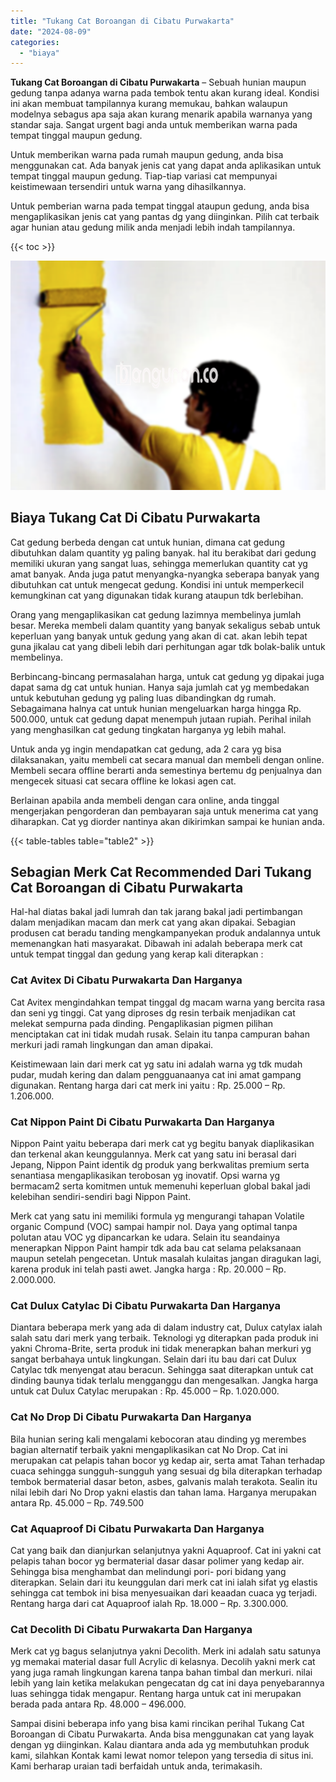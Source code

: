 ```yaml
---
title: "Tukang Cat Boroangan di Cibatu Purwakarta"
date: "2024-08-09"
categories: 
  - "biaya"
---
```


**Tukang Cat Boroangan di Cibatu Purwakarta** – Sebuah hunian maupun gedung tanpa adanya warna pada tembok tentu akan kurang ideal. Kondisi ini akan membuat tampilannya kurang memukau, bahkan walaupun modelnya sebagus apa saja akan kurang menarik apabila warnanya yang standar saja. Sangat urgent bagi anda untuk memberikan warna pada tempat tinggal maupun gedung.

Untuk memberikan warna pada rumah maupun gedung, anda bisa menggunakan cat. Ada banyak jenis cat yang dapat anda aplikasikan untuk tempat tinggal maupun gedung. Tiap-tiap variasi cat mempunyai keistimewaan tersendiri untuk warna yang dihasilkannya.

Untuk pemberian warna pada tempat tinggal ataupun gedung, anda bisa mengaplikasikan jenis cat yang pantas dg yang diinginkan. Pilih cat terbaik agar hunian atau gedung milik anda menjadi lebih indah tampilannya.

{{< toc >}}

![Tukang Cat Boroangan di Cibatu Purwakarta](/images/jasa-cat-murah20.png)

## Biaya Tukang Cat Di Cibatu Purwakarta

Cat gedung berbeda dengan cat untuk hunian, dimana cat gedung dibutuhkan dalam quantity yg paling banyak. hal itu berakibat dari gedung memiliki ukuran yang sangat luas, sehingga memerlukan quantity cat yg amat banyak. Anda juga patut menyangka-nyangka seberapa banyak yang dibutuhkan cat untuk mengecat gedung. Kondisi ini untuk memperkecil kemungkinan cat yang digunakan tidak kurang ataupun tdk berlebihan.

Orang yang mengaplikasikan cat gedung lazimnya membelinya jumlah besar. Mereka membeli dalam quantity yang banyak sekaligus sebab untuk keperluan yang banyak untuk gedung yang akan di cat. akan lebih tepat guna jikalau cat yang dibeli lebih dari perhitungan agar tdk bolak-balik untuk membelinya.

Berbincang-bincang permasalahan harga, untuk cat gedung yg dipakai juga dapat sama dg cat untuk hunian. Hanya saja jumlah cat yg membedakan untuk kebutuhan gedung yg paling luas dibandingkan dg rumah. Sebagaimana halnya cat untuk hunian mengeluarkan harga hingga Rp. 500.000, untuk cat gedung dapat menempuh jutaan rupiah. Perihal inilah yang menghasilkan cat gedung tingkatan harganya yg lebih mahal.

Untuk anda yg ingin mendapatkan cat gedung, ada 2 cara yg bisa dilaksanakan, yaitu membeli cat secara manual dan membeli dengan online. Membeli secara offline berarti anda semestinya bertemu dg penjualnya dan mengecek situasi cat secara offline ke lokasi agen cat.

Berlainan apabila anda membeli dengan cara online, anda tinggal mengerjakan pengorderan dan pembayaran saja untuk menerima cat yang diharapkan. Cat yg diorder nantinya akan dikirimkan sampai ke hunian anda.

{{< table-tables table="table2" >}}

## Sebagian Merk Cat Recommended Dari Tukang Cat Boroangan di Cibatu Purwakarta

Hal-hal diatas bakal jadi lumrah dan tak jarang bakal jadi pertimbangan dalam menjadikan macam dan merk cat yang akan dipakai. Sebagian produsen cat beradu tanding mengkampanyekan produk andalannya untuk memenangkan hati masyarakat. Dibawah ini adalah beberapa merk cat untuk tempat tinggal dan gedung yang kerap kali diterapkan :

### Cat Avitex Di Cibatu Purwakarta Dan Harganya

Cat Avitex mengindahkan tempat tinggal dg macam warna yang bercita rasa dan seni yg tinggi. Cat yang diproses dg resin terbaik menjadikan cat melekat sempurna pada dinding. Pengaplikasian pigmen pilihan menciptakan cat ini tidak mudah rusak. Selain itu tanpa campuran bahan merkuri jadi ramah lingkungan dan aman dipakai.

Keistimewaan lain dari merk cat yg satu ini adalah warna yg tdk mudah pudar, mudah kering dan dalam pengguanaanya cat ini amat gampang digunakan. Rentang harga dari cat merk ini yaitu : Rp. 25.000 – Rp. 1.206.000.

### Cat Nippon Paint Di Cibatu Purwakarta Dan Harganya

Nippon Paint yaitu beberapa dari merk cat yg begitu banyak diaplikasikan dan terkenal akan keunggulannya. Merk cat yang satu ini berasal dari Jepang, Nippon Paint identik dg produk yang berkwalitas premium serta senantiasa mengaplikasikan terobosan yg inovatif. Opsi warna yg bermacam2 serta komitmen untuk memenuhi keperluan global bakal jadi kelebihan sendiri-sendiri bagi Nippon Paint.

Merk cat yang satu ini memiliki formula yg mengurangi tahapan Volatile organic Compund (VOC) sampai hampir nol. Daya yang optimal tanpa polutan atau VOC yg dipancarkan ke udara. Selain itu seandainya menerapkan Nippon Paint hampir tdk ada bau cat selama pelaksanaan maupun setelah pengecetan. Untuk masalah kulaitas jangan diragukan lagi, karena produk ini telah pasti awet. Jangka harga : Rp. 20.000 – Rp. 2.000.000.

### Cat Dulux Catylac Di Cibatu Purwakarta Dan Harganya

Diantara beberapa merk yang ada di dalam industry cat, Dulux catylax ialah salah satu dari merk yang terbaik. Teknologi yg diterapkan pada produk ini yakni Chroma-Brite, serta produk ini tidak menerapkan bahan merkuri yg sangat berbahaya untuk lingkungan. Selain dari itu bau dari cat Dulux Catylac tdk menyengat atau beracun. Sehingga saat diterapkan untuk cat dinding baunya tidak terlalu mengganggu dan mengesalkan. Jangka harga untuk cat Dulux Catylac merupakan : Rp. 45.000 – Rp. 1.020.000.

### Cat No Drop Di Cibatu Purwakarta Dan Harganya

Bila hunian sering kali mengalami kebocoran atau dinding yg merembes bagian alternatif terbaik yakni mengaplikasikan cat No Drop. Cat ini merupakan cat pelapis tahan bocor yg kedap air, serta amat Tahan terhadap cuaca sehingga sungguh-sungguh yang sesuai dg bila diterapkan terhadap tembok bermaterial dasar beton, asbes, galvanis malah terakota. Sealin itu nilai lebih dari No Drop yakni elastis dan tahan lama. Harganya merupakan antara Rp. 45.000 – Rp. 749.500

### Cat Aquaproof Di Cibatu Purwakarta Dan Harganya

Cat yang baik dan dianjurkan selanjutnya yakni Aquaproof. Cat ini yakni cat pelapis tahan bocor yg bermaterial dasar dasar polimer yang kedap air. Sehingga bisa menghambat dan melindungi pori- pori bidang yang diterapkan. Selain dari itu keunggulan dari merk cat ini ialah sifat yg elastis sehingga cat tembok ini bisa menyesuaikan dari keaadan cuaca yg terjadi. Rentang harga dari cat Aquaproof ialah Rp. 18.000 – Rp. 3.300.000.

### Cat Decolith Di Cibatu Purwakarta Dan Harganya

Merk cat yg bagus selanjutnya yakni Decolith. Merk ini adalah satu satunya yg memakai material dasar full Acrylic di kelasnya. Decolih yakni merk cat yang juga ramah lingkungan karena tanpa bahan timbal dan merkuri. nilai lebih yang lain ketika melakukan pengecatan dg cat ini daya penyebarannya luas sehingga tidak mengapur. Rentang harga untuk cat ini merupakan berada pada antara Rp. 48.000 – 496.000.

Sampai disini beberapa info yang bisa kami rincikan perihal Tukang Cat Boroangan di Cibatu Purwakarta. Anda bisa menggunakan cat yang layak dengan yg diinginkan. Kalau diantara anda ada yg membutuhkan produk kami, silahkan Kontak kami lewat nomor telepon yang tersedia di situs ini. Kami berharap uraian tadi berfaidah untuk anda, terimakasih.
